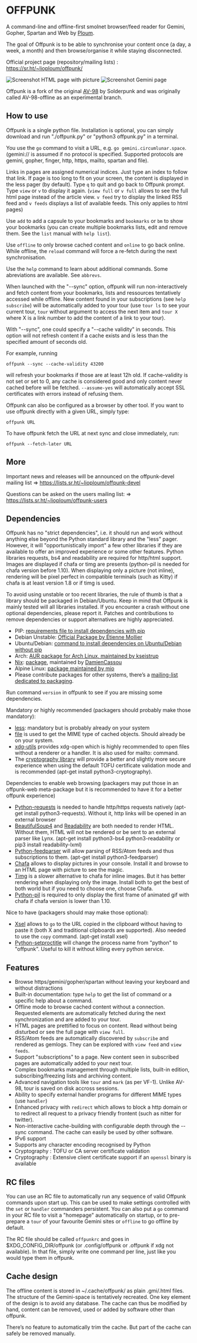 # OFFPUNK

A command-line and offline-first smolnet browser/feed reader for Gemini, Gopher, Spartan and Web by [Ploum](https://ploum.net).

The goal of Offpunk is to be able to synchronise your content once (a day, a week, a month) and then browse/organise it while staying disconnected.

Official project page (repository/mailing lists) : https://sr.ht/~lioploum/offpunk/

![Screenshot HTML page with picture](screenshot_offpunk1.png)
![Screenshot Gemini page](screenshot_offpunk2.png)

Offpunk is a fork of the original [AV-98](https://tildegit.org/solderpunk/AV-98) by Solderpunk and was originally called AV-98-offline as an experimental branch.

## How to use

Offpunk is a single python file. Installation is optional, you can simply download and run "./offpunk.py" or "python3 offpunk.py" in a terminal.

You use the `go` command to visit a URL, e.g. `go gemini.circumlunar.space`. (gemini:// is assumed if no protocol is specified. Supported protocols are gemini, gopher, finger, http, https, mailto, spartan and file).

Links in pages are assigned numerical indices.  Just type an index to follow that link. If page is too long to fit on your screen, the content is displayed in the less pager (by default). Type `q` to quit and go back to Offpunk prompt. Type `view` or `v` to display it again. (`view full` or `v full` allows to see the full html page instead of the article view. `v feed` try to display the linked RSS feed and `v feeds` displays a list of available feeds. This only applies to html pages)

Use `add` to add a capsule to your bookmarks and `bookmarks` or `bm` to show your bookmarks (you can create multiple bookmarks lists, edit and remove them. See the `list` manual with `help list`).

Use `offline` to only browse cached content and `online` to go back online. While offline, the `reload` command will force a re-fetch during the next synchronisation.

Use the `help` command to learn about additional commands. Some abreviations are available. See `abbrevs`.

When launched with the "--sync" option, offpunk will run non-interactively and fetch content from your bookmarks, lists and ressources tentatively accessed while offline. New content found in your subscriptions (see `help subscribe`) will be automatically added to your tour (use `tour ls` to see your current tour, `tour` without argument to access the next item and `tour X` where X is a link number to add the content of a link to your tour).

With "--sync", one could specify a "--cache validity" in seconds. This option will not refresh content if a cache exists and is less than the specified amount of seconds old.

For example, running

`offpunk --sync --cache-validity 43200`

will refresh your bookmarks if those are at least 12h old. If cache-validity is not set or set to 0, any cache is considered good and only content never cached before will be fetched. `--assume-yes` will automatically accept SSL certificates with errors instead of refusing them.

Offpunk can also be configured as a browser by other tool. If you want to use offpunk directly with a given URL, simply type:

`offpunk URL`

To have offpunk fetch the URL at next sync and close immediately, run:

`offpunk --fetch-later URL`

## More

Important news and releases will be announced on the offpunk-devel mailing list 
=> https://lists.sr.ht/~lioploum/offpunk-devel

Questions can be asked on the users mailing list:
=> https://lists.sr.ht/~lioploum/offpunk-users

## Dependencies

Offpunk has no "strict dependencies", i.e. it should run and work without anything
else beyond the Python standard library and the "less" pager.  However, it will "opportunistically
import" a few other libraries if they are available to offer an improved
experience or some other features. Python libraries requests, bs4 and readability are required for http/html support. Images are displayed if chafa or timg are presents (python-pil is needed for chafa version before 1.10). When displaying only a picture (not inline), rendering will be pixel perfect in compatible terminals (such as Kitty) if chafa is at least version 1.8 or if timg is used.

To avoid using unstable or too recent libraries, the rule of thumb is that a library should be packaged in Debian/Ubuntu. Keep in mind that Offpunk is mainly tested will all libraries installed. If you encounter a crash without one optional dependencies, please report it. Patches and contributions to remove dependencies or support alternatives are highly appreciated.

* PIP: [requirements file to install dependencies with pip](requirements.txt)
* Debian Unstable: [Official Package by Étienne Mollier](https://packages.debian.org/sid/offpunk)
* Ubuntu/Debian: [command to install dependencies  on Ubuntu/Debian without pip](ubuntu_dependencies.txt)
* Arch: [AUR package for Arch Linux, maintained by kseistrup](https://aur.archlinux.org/packages/offpunk-git)
* [Nix](https://nixos.org/): [package](https://github.com/NixOS/nixpkgs/blob/master/pkgs/applications/networking/browsers/offpunk/default.nix), maintained by [DamienCassou](https://github.com/DamienCassou)
* Alpine Linux: [package maintained by mio](https://pkgs.alpinelinux.org/packages?name=offpunk)
* Please contribute packages for other systems, there’s a [mailing-list dedicated to packaging](https://lists.sr.ht/~lioploum/offpunk-packagers).

Run command `version` in offpunk to see if you are missing some dependencies.

Mandatory or highly recommended (packagers should probably make those mandatory):
* [less](http://www.greenwoodsoftware.com/less/): mandatory but is probably already on your system
* [file](https://www.darwinsys.com/file/) is used to get the MIME type of cached objects. Should already be on your system.
* [xdg-utils](https://www.freedesktop.org/wiki/Software/xdg-utils/) provides xdg-open which is highly recommended to open files without a renderer or a handler. It is also used for mailto: command.
* The [cryptography library](https://pypi.org/project/cryptography/) will provide a better and slightly more secure experience when using the default TOFU certificate validation mode and is recommended (apt-get install python3-cryptography).

Dependencies to enable web browsing (packagers may put those in an offpunk-web meta-package but it is recommended to have it for a better offpunk experience)
* [Python-requests](http://python-requests.org) is needed to handle http/https requests natively (apt-get install python3-requests). Without it, http links will be opened in an external browser
* [BeautifulSoup4](https://www.crummy.com/software/BeautifulSoup) and [Readability](https://github.com/buriy/python-readability) are both needed to render HTML. Without them, HTML will not be rendered or be sent to an external parser like Lynx. (apt-get install python3-bs4 python3-readability or pip3 install readability-lxml)
* [Python-feedparser](https://github.com/kurtmckee/feedparser) will allow parsing of RSS/Atom feeds and thus subscriptions to them. (apt-get install python3-feedparser)
* [Chafa](https://hpjansson.org/chafa/) allows to display pictures in your console. Install it and browse to an HTML page with picture to see the magic.
* [Timg](https://github.com/hzeller/timg) is a slower alternative to chafa for inline images. But it has better rendering when displaying only the image. Install both to get the best of both world but if you need to choose one, choose Chafa. 
* [Python-pil](http://python-pillow.github.io/) is required to only display the first frame of animated gif with chafa if chafa version is lower than 1.10. 

Nice to have (packagers should may make those optional):
* [Xsel](http://www.vergenet.net/~conrad/software/xsel/) allows to `go` to the URL copied in the clipboard without having to paste it (both X and traditional clipboards are supported). Also needed to use the `copy` command. (apt-get install xsel)
* [Python-setproctitle](https://github.com/dvarrazzo/py-setproctitle) will change the process name from "python" to "offpunk". Useful to kill it without killing every python service.

## Features

* Browse https/gemini/gopher/spartan without leaving your keyboard and without distractions
* Built-in documentation: type `help` to get the list of command or a specific help about a command.
* Offline mode to browse cached content without a connection. Requested elements are automatically fetched during the next synchronization and are added to your tour.
* HTML pages are prettified to focus on content. Read without being disturbed or see the full page with `view full`.
* RSS/Atom feeds are automatically discovered by `subscribe` and rendered as gemlogs. They can be explored with `view feed` and `view feeds`.
* Support "subscriptions" to a page. New content seen in subscribed pages are automatically added to your next tour.
* Complex bookmarks management through multiple lists, built-in edition, subscribing/freezing lists and archiving content.
* Advanced navigation tools like `tour` and `mark` (as per VF-1). Unlike AV-98, tour is saved on disk accross sessions. 
* Ability to specify external handler programs for different MIME types (use `handler`)
* Enhanced privacy with `redirect` which allows to block a http domain or to redirect all request to a privacy friendly frontent (such as nitter for twitter).
* Non-interactive cache-building with configurable depth through the --sync command. The cache can easily be used by other software. 
* IPv6 support
* Supports any character encoding recognised by Python
* Cryptography : TOFU or CA server certificate validation
* Cryptography : Extensive client certificate support if an `openssl` binary is available

## RC files

You can use an RC file to automatically run any sequence of valid Offpunk
commands upon start up.  This can be used to make settings controlled with the
`set` or `handler` commanders persistent.  You can also put a `go` command in
your RC file to visit a "homepage" automatically on startup, or to pre-prepare
a `tour` of your favourite Gemini sites or `offline` to go offline by default.

The RC file should be called `offpunkrc` and goes in $XDG_CONFIG_DIR/offpunk (or .config/offpunk or .offpunk if xdg not available). In that file, simply write one command per line, just like you would type them in offpunk. 

## Cache design

The offline content is stored in ~/.cache/offpunk/ as plain .gmi/.html files. The structure of the Gemini-space is tentatively recreated. One key element of the design is to avoid any database. The cache can thus be modified by hand, content can be removed, used or added by software other than offpunk.

There’s no feature to automatically trim the cache. But part of the cache can safely be removed manually.

